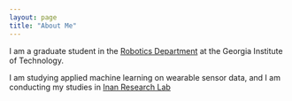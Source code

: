 ```yaml
---
layout: page
title: "About Me"
---
```


I am a graduate student in the [Robotics Department](https://research.gatech.edu/robotics) at the Georgia Institute of Technology. 

I am studying applied machine learning on wearable sensor data, and I am conducting my studies in [Inan Research Lab](https://irl.gatech.edu/)

